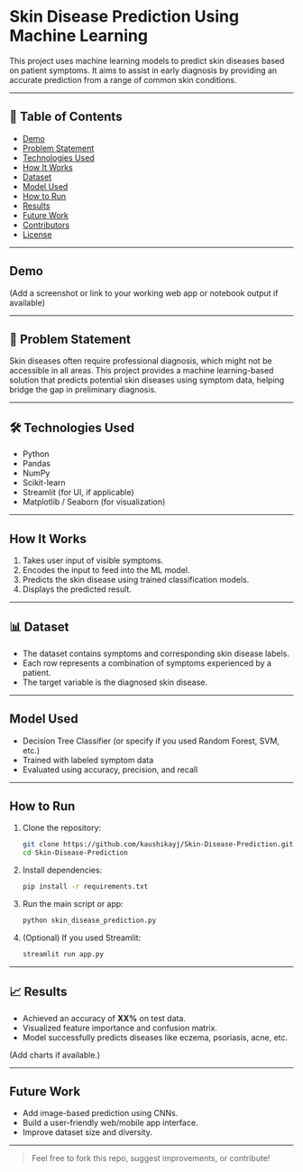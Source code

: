 # Skin Disease Prediction Using Machine Learning

This project uses machine learning models to predict skin diseases based on patient symptoms. It aims to assist in early diagnosis by providing an accurate prediction from a range of common skin conditions.

---

## 📂 Table of Contents

- [Demo](#-demo)
- [Problem Statement](#-problem-statement)
- [Technologies Used](#-technologies-used)
- [How It Works](#-how-it-works)
- [Dataset](#-dataset)
- [Model Used](#-model-used)
- [How to Run](#-how-to-run)
- [Results](#-results)
- [Future Work](#-future-work)
- [Contributors](#-contributors)
- [License](#-license)

---

## Demo

(Add a screenshot or link to your working web app or notebook output if available)

---

## 🧩 Problem Statement

Skin diseases often require professional diagnosis, which might not be accessible in all areas. This project provides a machine learning-based solution that predicts potential skin diseases using symptom data, helping bridge the gap in preliminary diagnosis.

---

## 🛠 Technologies Used

- Python
- Pandas
- NumPy
- Scikit-learn
- Streamlit (for UI, if applicable)
- Matplotlib / Seaborn (for visualization)

---

## How It Works

1. Takes user input of visible symptoms.
2. Encodes the input to feed into the ML model.
3. Predicts the skin disease using trained classification models.
4. Displays the predicted result.

---

## 📊 Dataset

- The dataset contains symptoms and corresponding skin disease labels.
- Each row represents a combination of symptoms experienced by a patient.
- The target variable is the diagnosed skin disease.

---

## Model Used

- Decision Tree Classifier (or specify if you used Random Forest, SVM, etc.)
- Trained with labeled symptom data
- Evaluated using accuracy, precision, and recall

---

## How to Run

1. Clone the repository:
    ```bash
    git clone https://github.com/kaushikayj/Skin-Disease-Prediction.git
    cd Skin-Disease-Prediction
    ```

2. Install dependencies:
    ```bash
    pip install -r requirements.txt
    ```

3. Run the main script or app:
    ```bash
    python skin_disease_prediction.py
    ```

4. (Optional) If you used Streamlit:
    ```bash
    streamlit run app.py
    ```

---

## 📈 Results

- Achieved an accuracy of **XX%** on test data.
- Visualized feature importance and confusion matrix.
- Model successfully predicts diseases like eczema, psoriasis, acne, etc.

(Add charts if available.)

---

## Future Work

- Add image-based prediction using CNNs.
- Build a user-friendly web/mobile app interface.
- Improve dataset size and diversity.
---

> Feel free to fork this repo, suggest improvements, or contribute!
